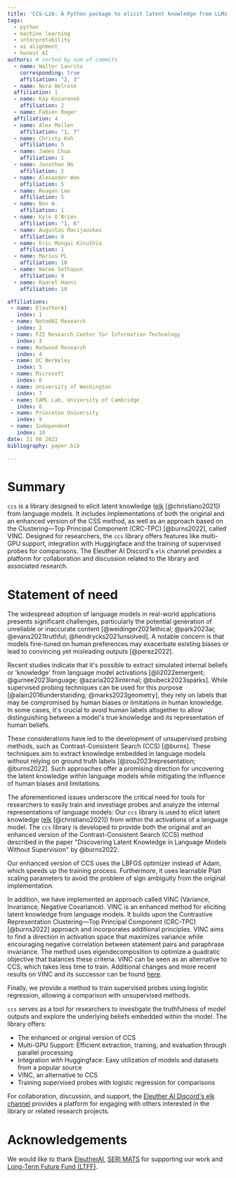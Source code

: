 ```yaml
---
title: 'CCS-Lib: A Python package to elicit latent knowledge from LLMs'
tags:
  - python
  - machine learning
  - interpretability
  - ai alignment
  - honest AI
authors: # sorted by num of commits
  - name: Walter Laurito
    corresponding: true
    affiliation: "2, 3"
  - name: Nora Belrose
  affiliation: 1 
  - name: Kay Kozaronek
    affiliation: 2
  - name: Fabien Roger
  affiliation: 4
  - name: Alex Mallen
    affiliation: "1, 7"
  - name: Christy Koh
    affiliation: 5
  - name: James Chua
    affiliation: 1
  - name: Jonathan NG
    affiliation: 2
  - name: Alexander Wan
    affiliation: 5
  - name: Reagan Lee
    affiliation: 5
  - name: Ben W.
    affiliation: 1
  - name: Kyle O'Brien
    affiliation: "1, 6"
  - name: Augustas Macijauskas
    affiliation: 8
  - name: Eric Mungai Kinuthia
    affiliation: 1
  - name: Marius PL
    affiliation: 10
  - name: Waree Sethapun
    affiliation: 9
  - name: Kaarel Hänni
    affiliation: 10

affiliations:
 - name: EleutherAI
   index: 1
 - name: NotodAI Research
   index: 2
 - name: FZI Research Center for Information Technology
   index: 3
 - name: Redwood Research
   index: 4
 - name: UC Berkeley
   index: 5
 - name: Microsoft
   index: 6
 - name: University of Washington
   index: 7
 - name: CAML Lab, University of Cambridge
   index: 8
 - name: Princeton University
   index: 9
 - name: Independent
   index: 10
date: 11 08 2023
bibliography: paper.bib

---
```


# Summary

`ccs` is a library designed to elicit latent knowledge ([elk](`https://docs.google.com/document/d/1WwsnJQstPq91_Yh-Ch2XRL8H_EpsnjrC1dwZXR37PC8/`) [@christiano2021]) from language models. It includes implementations of both the original and an enhanced version of the CSS method, as well as an approach based on the Clustering—Top Principal Component (CRC-TPC) [@burns2022], called VINC. Designed for researchers, the `ccs` library offers features like multi-GPU support, integration with Huggingface and the training of supervised probes for comparisons. The Eleuther AI Discord's `elk` channel provides a platform for collaboration and discussion related to the library and associated research.

# Statement of need

The widespread adoption of language models in real-world applications presents significant challenges, particularly the potential generation of unreliable or inaccurate content [@weidinger2021ethical; @park2023ai; @evans2021truthful; @hendrycks2021unsolved]. A notable concern is that models fine-tuned on human preferences may exacerbate existing biases or lead to convincing yet misleading outputs [@perez2022].

Recent studies indicate that it's possible to extract simulated internal beliefs or 'knowledge' from language model activations [@li2022emergent; @gurnee2023language; @azaria2023internal; @bubeck2023sparks]. While supervised probing techniques can be used for this purpose [@alain2016understanding; @marks2023geometry], they rely on labels that may be compromised by human biases or limitations in human knowledge. In some cases, it's crucial to avoid human labels altogether to allow distinguishing between a model's true knowledge and its representation of human beliefs.

These considerations have led to the development of unsupervised probing methods, such as Contrast-Consistent Search (CCS) [@burns]. These techniques aim to extract knowledge embedded in language models without relying on ground truth labels [@zou2023representation; @burns2022]. Such approaches offer a promising direction for uncovering the latent knowledge within language models while mitigating the influence of human biases and limitations.

The aforementioned issues underscore the critical need for tools for researchers to easily train and investiage probes and analyze the internal representations of language models: Our `ccs` library is used to elicit latent knowledge ([elk](`https://docs.google.com/document/d/1WwsnJQstPq91_Yh-Ch2XRL8H_EpsnjrC1dwZXR37PC8/`) [@christiano2021]) from within the activations of a language model. The `ccs` library is developed to provide both the original and an enhanced version of the Contrast-Consistent Search (CCS) method described in the paper "Discovering Latent Knowledge in Language Models Without Supervision" by @burns2022.

Our enhanced version of CCS uses the LBFGS optimizer instead of Adam, which speeds up the training process. Furthermore, it uses learnable Platt scaling parameters to avoid the problem of sign ambiguity from the original implementation.

In addition, we have implemented an approach called VINC (Variance, Invariance, Negative Covariance). VINC is an enhanced method for eliciting latent knowledge from language models. It builds upon the Contrastive Representation Clustering—Top Principal Component (CRC-TPC) [@burns2022] approach and incorporates additional principles. VINC aims to find a direction in activation space that maximizes variance while encouraging negative correlation between statement pairs and paraphrase invariance. The method uses eigendecomposition to optimize a quadratic objective that balances these criteria. VINC can be seen as an alternative to CCS, which takes less time to train. Additional changes and more recent results on VINC and its successor can be found [here](https://blog.eleuther.ai/vincs/).

Finally, we provide a method to train supervised probes using logistic regression, allowing a comparison with unsupervised methods.

`ccs` serves as a tool for researchers to investigate the truthfulness of model outputs and explore the underlying beliefs embedded within the model. The library offers:

- The enhanced or original version of CCS
- Multi-GPU Support: Efficient extraction, training, and evaluation through parallel processing
- Integration with Huggingface: Easy utilization of models and datasets from a popular source
- VINC, an alternative to CCS
- Training supervised probes with logistic regression for comparisons

For collaboration, discussion, and support, the [Eleuther AI Discord's elk channel](https://discord.com/channels/729741769192767510/1070194752785489991) provides a platform for engaging with others interested in the library or related research projects.

# Acknowledgements
We would like to thank [EleutherAI](https://www.eleuther.ai/), [SERI MATS](https://www.serimats.org/) for supporting our work and [Long-Term Future Fund (LTFF)](https://funds.effectivealtruism.org/funds/far-future).

